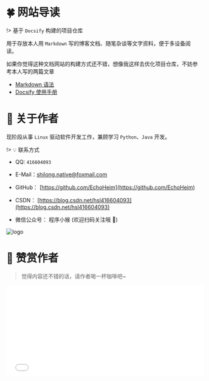# 🍀 网站导读      <!-- {docsify-ignore} -->

!> 基于 `Docsify` 构建的项目仓库

用于存放本人用 `Markdown` 写的博客文档、随笔杂谈等文字资料，便于多设备阅读。

如果你觉得这种文档网站的构建方式还不错，想像我这样去优化项目仓库，不妨参考本人写的两篇文章

* [Markdown 语法](blog/Markdown语法.md)
* [Docsify 使用手册](blog/project/Docsify/DocsifyNotes.md)

# 🐼 关于作者

现阶段从事 `Linux` 驱动软件开发工作，兼顾学习 `Python`、`Java` 开发。

!> :bulb: 联系方式
- QQ: `416604093`

- E-Mail：shilong.native@foxmail.com

- GitHub： [https://github.com/EchoHeim](https://github.com/EchoHeim)

- CSDN： [https://blog.csdn.net/hsl416604093](https://blog.csdn.net/hsl416604093)

- 微信公众号： 程序小猴 (欢迎扫码关注哦 🥤)

![logo](https://cdn.jsdelivr.net/gh/EchoHeim/Astapb/docs/images/Qart_CodeMonkey.gif ':size=350x350')

# 🍧 赞赏作者

> 觉得内容还不错的话，请作者喝一杯咖啡吧~

<!-- 赞赏链接 -->
<iframe src="./sponsor/drinks/index.html" 
    style="overflow-x:hidden;overflow-y:hidden; border:0xp none #fff; min-height:240px; min-width:520px;"  
    frameborder="0" 
    scrolling="no">
</iframe>

